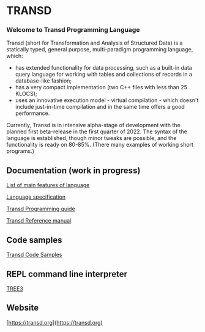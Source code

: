 # TRANSD
### Welcome to Transd Programming Language

 Transd (short for Transformation and Analysis of Structured Data) is a statically typed, general purpose, multi-paradigm programming language, which:

 * has extended functionality for data processing, such as a built-in data query language for working with tables and collections of records in a database-like fashion;
 * has a very compact implementation (two C++ files with less than 25 KLOCS);
 * uses an innovative execution model - virtual compilation - which doesn't include just-in-time compilation and in the same time offers a good performance.

Currently, Transd is in intensive alpha-stage of development with the planned first 
beta-release in the first quarter of 2022. The syntax of the language is established, though minor tweaks are possible, and the functionality is ready on  80-85%. 
(There many examples of working short programs.)

## Documentation (work in progress)

[List of main features of language](https://transd.org/highlights.html)

[Language specification](https://github.com/transd-lang/transd/tree/master/Specification)

[Transd Programming guide](https://transd.org/doc/split/mainguide.html)

[Transd Reference manual](https://transd.org/doc/split/main.html)

## Code samples

[Transd Code Samples](https://transd.org/doc/split/maincode.html)

## REPL command line interpreter

[TREE3](https://github.com/transd-lang/tree3)

## Website

[https://transd.org](https://transd.org)


